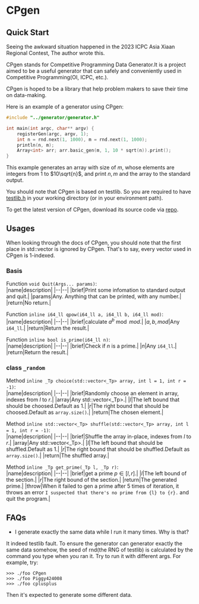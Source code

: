 # CPgen


## Quick Start

Seeing the awkward situation happened in the 2023 ICPC Asia Xiaan Regional Contest, The author wrote this.  

CPgen stands for Competitive Programming Data Generator.It is a project aimed to be a useful generator that can safely and conveniently used in Competitive Programming(OI, ICPC, etc.).  

CPgen is hoped to be a library that help problem makers to save their time on data-making.

Here is an example of a generator using CPgen:
```cpp
#include "../generator/generator.h"

int main(int argc, char** argv) {
    registerGen(argc, argv, 1);
    int n = rnd.next(1, 1000), m = rnd.next(1, 1000);
    println(n, m);
    Array<int> arr; arr.basic_gen(m, 1, 10 * sqrt(n)).print();
}
```
This example generates an array with size of $m$, whose elements are integers from $1$ to $10\sqrt{n}$, and print $n, m$ and the array to the standard output.

You should note that CPgen is based on testlib. So you are required to have [testlib.h](https://github.com/MikeMirzayanov/testlib) in your working directory (or in your environment path).

To get the latest version of CPgen, download its source code via [repo](https://github.com/Piggy424008/CPgen).

## Usages

When looking through the docs of CPgen, you should note that the first place in std::vector is ignored by CPgen. That's to say, every vector used in CPgen is 1-indexed.

### Basis

Function `void Quit(Args... params)`:  
|name|description|
|--|--|
|brief|Print some infomation to standard output and quit.|
|params|Any. Anything that can be printed, with any number.|
|return|No return.|

Function `inline i64_ll qpow(i64_ll a, i64_ll b, i64_ll mod)`:  
|name|description|
|--|--|
|brief|calculate $a^b\bmod mod$.|
|$a, b, mod$|Any `i64_ll`.|
|return|Return the result.|

Function `inline bool is_prime(i64_ll n)`:  
|name|description|
|--|--|
|brief|Check if $n$ is a prime.|
|$n$|Any `i64_ll`.|
|return|Return the result.|

### class `_random`
Method `inline _Tp choice(std::vector<_Tp> array, int l = 1, int r = -1)`:  
|name|description|
|--|--|
|brief|Randomly choose an element in array, indexes from $l$ to $r$.|
|array|Any std::vector<_Tp>.|
|$l$|The left bound that should be choosed.Default as $1$.|
|$r$|The right bound that should be choosed.Default as `array.size()`.|
|return|The chosen element.|

Method `inline std::vector<_Tp> shuffle(std::vector<_Tp> array, int l = 1, int r = -1)`:  
|name|description|
|--|--|
|brief|Shuffle the array in-place, indexes from $l$ to $r$.|
|array|Any std::vector<_Tp>.|
|$l$|The left bound that should be shuffled.Default as $1$.|
|$r$|The right bound that should be shuffled.Default as `array.size()`.|
|return|The shuffled array.|

Method `inline _Tp get_prime(_Tp l, _Tp r)`:  
|name|description|
|--|--|
|brief|get a prime $p\in[l, r]$.|
|$l$|The left bound of the section.|
|$r$|The right bound of the section.|
|return|The generated prime.|
|throw|When it failed to gen a prime after $5$ times of iteration, it throws an error `I suspected that there's no prime from {l} to {r}.` and quit the program.|

## FAQs

- I generate exactly the same data while I run it many times. Why is that?  

It indeed testlib fault. To ensure the generator can generator exactly the same data somehow, the seed of rnd(the RNG of testlib) is calculated by the command you type when you ran it. Try to run it with different args. For example, try:
```
>>> ./foo CPgen
>>> ./foo Piggy424008
>>> ./foo cplusplus
```
Then it's expected to generate some different data.
